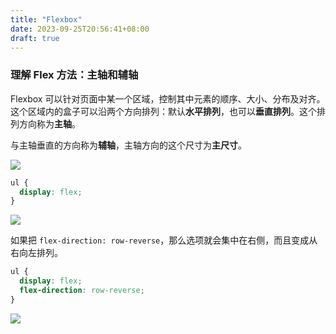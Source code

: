 ```yaml
---
title: "Flexbox"
date: 2023-09-25T20:56:41+08:00
draft: true
---
```


### 理解 Flex 方法：主轴和辅轴

Flexbox 可以针对页面中某一个区域，控制其中元素的顺序、大小、分布及对齐。这个区域内的盒子可以沿两个方向排列：默认**水平排列**，也可以**垂直排列**。这个排列方向称为**主轴**。

与主轴垂直的方向称为**辅轴**，主轴方向的这个尺寸为**主尺寸**。

<img src="/img/62/01.png" />

```css
ul {
  display: flex;
}
```

<img src="/img/62/02.png" />

如果把 `flex-direction: row-reverse`，那么选项就会集中在右侧，而且变成从右向左排列。

```css
ul {
  display: flex;
  flex-direction: row-reverse;
}
```

<img src="/img/62/03.png" />
